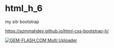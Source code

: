 # html_h_6
my sitr bootstrap

https://azmmahdev.github.io/html-css-bootstrap-h/


<a href="https://img.gem-flash.com/"><img src="https://img.gem-flash.com/images/98125063928435901672.jpg" border="0" alt="GEM-FLASH.COM Multi Uploader" /></a>
